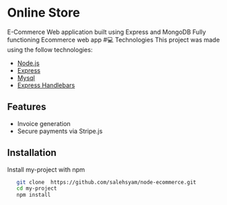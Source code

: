 # Online  Store


E-Commerce Web application built using Express and MongoDB
Fully functioning Ecommerce web app 
#:computer: Technologies
This project was made using the follow technologies:
<ul>
<li><a href="https://nodejs.org/en/">Node.js</a></li>
<li><a href="https://expressjs.com/">Express</a></li>
<li><a href="https://github.com/mysqljs/mysql">Mysql</a></li>
<li><a href="https://www.npmjs.com/package/express-handlebars">Express Handlebars</a></li>
</ul> 

##  Features
<ul>
  <li>Invoice generation</li>
  <li>Secure payments via Stripe.js</li>
</ul>

## Installation

Install my-project with npm

```bash
   git clone  https://github.com/salehsyam/node-ecommerce.git
   cd my-project
   npm install 
```
